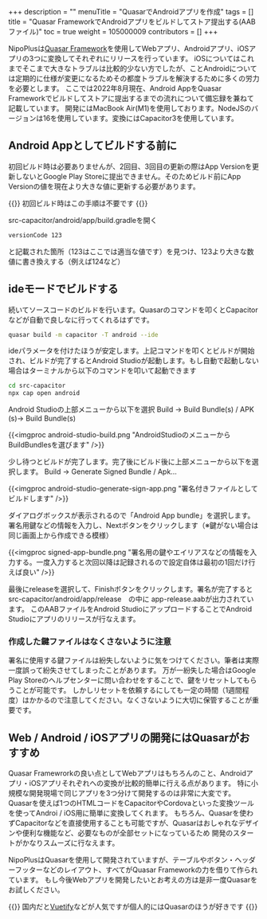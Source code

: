 +++
description = ""
menuTitle = "QuasarでAndroidアプリを作成"
tags = []
title = "Quasar FrameworkでAndroidアプリをビルドしてストア提出する(AABファイル)"
toc = true
weight = 105000009
contributors = []
+++

NipoPlusは[Quasar Framework](https://quasar.dev/)を使用してWebアプリ、Androidアプリ、iOSアプリの3つに変換してそれぞれにリリースを行っています。
iOSについてはこれまでそこまで大きなトラブルは比較的少ない方でしたが、ことAndroidについては定期的に仕様が変更になるためその都度トラブルを解決するために多くの労力を必要とします。
ここでは2022年8月現在、Android AppをQuasar Frameworkでビルドしてストアに提出するまでの流れについて備忘録を兼ねて記載しています。
開発にはMacBook Air(M1)を使用しております。NodeJSのバージョンは16を使用しています。変換にはCapacitor3を使用しています。

## Android Appとしてビルドする前に

初回ビルド時は必要ありませんが、2回目、3回目の更新の際はApp Versionを更新しないとGoogle Play Storeに提出できません。そのためビルド前にApp Versionの値を現在より大きな値に更新する必要があります。

{{<alice pos="right" icon="here">}}
初回ビルド時はこの手順は不要です
{{</alice>}}

src-capacitor/android/app/build.gradleを開く

```sh
versionCode 123
```

と記載された箇所（123はここでは適当な値です）を見つけ、123より大きな数値に書き換えする（例えば124など）

## ideモードでビルドする

続いてソースコードのビルドを行います。Quasarのコマンドを叩くとCapacitorなどが自動で良しなに行ってくれるはずです。

```sh
quasar build -m capacitor -T android --ide
```

ideパラメータを付けたほうが安定します。上記コマンドを叩くとビルドが開始され、ビルドが完了するとAndroid Studioが起動します。もし自動で起動しない場合はターミナルから以下のコマンドを叩いて起動できます

```sh
cd src-capacitor
npx cap open android
```

Android Studioの上部メニューから以下を選択
Build -> Build Bundle(s) / APK (s)-> Build Bundle(s)

{{<imgproc android-studio-build.png "AndroidStudioのメニューからBuildBundlesを選びます" />}}

少し待つとビルドが完了します。完了後にビルド後に上部メニューから以下を選択します。
Build -> Generate Signed Bundle / Apk...

{{<imgproc android-studio-generate-sign-app.png "署名付きファイルとしてビルドします" />}}

ダイアログボックスが表示されるので「Android App bundle」を選択します。
署名用鍵などの情報を入力し、Nextボタンをクリックします（※鍵がない場合は同じ画面上から作成できる模様）

{{<imgproc signed-app-bundle.png "署名用の鍵やエイリアスなどの情報を入力する。一度入力すると次回以降は記録されるので設定自体は最初の1回だけ行えば良い" />}}

最後にreleaseを選択して、Finishボタンをクリックします。署名が完了するとsrc-capacitor/android/app/release　の中に app-release.aabが出力されています。
このAABファイルをAndroid StudioにアップロードすることでAndroid Studioにアプリのリリースが行なえます。

### 作成した鍵ファイルはなくさないように注意

署名に使用する鍵ファイルは紛失しないように気をつけてください。筆者は実際一度誤って紛失させてしまったことがあります。
万が一紛失した場合はGoogle Play Storeのヘルプセンターに問い合わせをすることで、鍵をリセットしてもらうことが可能です。
しかしリセットを依頼するにしても一定の時間（1週間程度）はかかるので注意してください。なくさないように大切に保管することが重要です。

## Web / Android / iOSアプリの開発にはQuasarがおすすめ

Quasar Framewrorkの良い点としてWebアプリはもちろんのこと、Androidアプリ・iOSアプリそれぞれへの変換が比較的簡単に行える点があります。
特に小規模な開発現場で同じアプリを3つ分けて開発するのは非常に大変です。
Quasarを使えば1つのHTMLコードをCapacitorやCordovaといった変換ツールを使ってAndroi / iOS用に簡単に変換してくれます。
もちろん、Quasarを使わずCapacitorなどを直接使用することも可能ですが、Quasarはおしゃれなデザインや便利な機能など、必要なものが全部セットになっているため
開発のスタートがかなりスムーズに行なえます。

NipoPlusはQuasarを使用して開発されていますが、テーブルやボタン・ヘッダーフッターなどのレイアウト、すべてがQuasar Frameworkの力を借りて作られています。
もし今後Webアプリを開発したいとお考えの方は是非一度Quasarをお試しください。

{{<alice pos="right" icon="ok">}}
国内だと[Vuetify](https://vuetifyjs.com/ja/)などが人気ですが個人的にはQuasarのほうが好きです
{{</alice>}}
